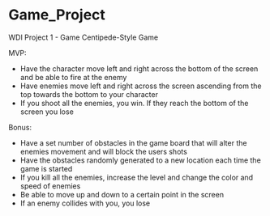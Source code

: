 # Game_Project
WDI Project 1 - Game 
Centipede-Style Game

MVP:
- Have the character move left and right across the bottom of the screen and be able to fire at the enemy
- Have enemies move left and right across the screen ascending from the top towards the bottom to your character
- If you shoot all the enemies, you win. If they reach the bottom of the screen you lose


Bonus:
- Have a set number of obstacles in the game board that will alter the enemies movement and will block the users shots
- Have the obstacles randomly generated to a new location each time the game is started
- If you kill all the enemies, increase the level and change the color and speed of enemies
- Be able to move up and down to a certain point in the screen
- If an enemy collides with you, you lose
